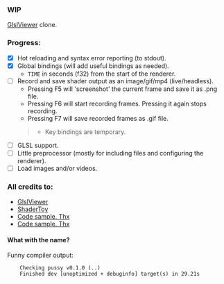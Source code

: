 ### WIP
[GlslViewer](https://github.com/patriciogonzalezvivo/glslViewer) clone.  

### Progress:
- [X] Hot reloading and syntax error reporting (to stdout).
- [X] Global bindings (will add useful bindings as needed).
  - `TIME` in seconds (f32) from the start of the renderer.
- [ ] Record and save shader output as an image/gif/mp4 (live/headless).
  - Pressing F5 will 'screenshot' the current frame and save it as .png file.
  - Pressing F6 will start recording frames. Pressing it again stops recording.
  - Pressing F7 will save recorded frames as .gif file.
  > - Key bindings are temporary.
- [ ] GLSL support.
- [ ] Little preprocessor (mostly for including files and configuring the renderer).
- [ ] Load images and/or videos.

### All credits to:
- [GlslViewer](https://github.com/patriciogonzalezvivo/glslViewer)
- [ShaderToy](https://www.shadertoy.com/)
- [Code sample. Thx](https://github.com/compute-toys/wgpu-compute-toy)
- [Code sample. Thx](https://github.com/adamnemecek/shadertoy)

#### What with the name?
Funny compiler output:
```
    Checking pussy v0.1.0 (..)
    Finished dev [unoptimized + debuginfo] target(s) in 29.21s
```
